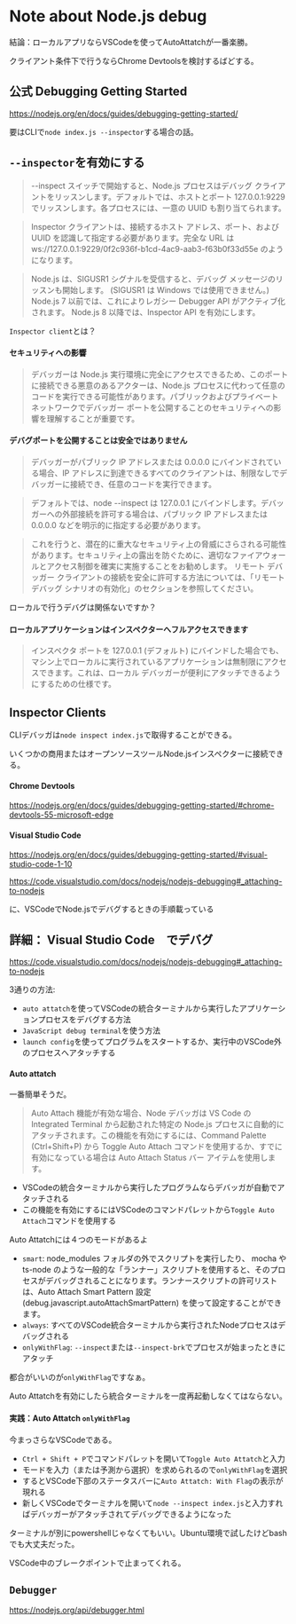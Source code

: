 # Note about Node.js debug

結論：ローカルアプリならVSCodeを使ってAutoAttatchが一番楽勝。

クライアント条件下で行うならChrome Devtoolsを検討するばどする。

## 公式 Debugging Getting Started 

https://nodejs.org/en/docs/guides/debugging-getting-started/

要はCLIで`node index.js --inspector`する場合の話。

## `--inspector`を有効にする

> --inspect スイッチで開始すると、Node.js プロセスはデバッグ クライアントをリッスンします。デフォルトでは、ホストとポート 127.0.0.1:9229 でリッスンします。各プロセスには、一意の UUID も割り当てられます。

> Inspector クライアントは、接続するホスト アドレス、ポート、および UUID を認識して指定する必要があります。完全な URL は ws://127.0.0.1:9229/0f2c936f-b1cd-4ac9-aab3-f63b0f33d55e のようになります。 

> Node.js は、SIGUSR1 シグナルを受信すると、デバッグ メッセージのリッスンも開始します。 (SIGUSR1 は Windows では使用できません。) Node.js 7 以前では、これによりレガシー Debugger API がアクティブ化されます。 Node.js 8 以降では、Inspector API を有効にします。

`Inspector client`とは？

#### セキュリティへの影響

> デバッガーは Node.js 実行環境に完全にアクセスできるため、このポートに接続できる悪意のあるアクターは、Node.js プロセスに代わって任意のコードを実行できる可能性があります。パブリックおよびプライベート ネットワークでデバッガー ポートを公開することのセキュリティへの影響を理解することが重要です。

#### デバグポートを公開することは安全ではありません

> デバッガーがパブリック IP アドレスまたは 0.0.0.0 にバインドされている場合、IP アドレスに到達できるすべてのクライアントは、制限なしでデバッガーに接続でき、任意のコードを実行できます。 

> デフォルトでは、node --inspect は 127.0.0.1 にバインドします。デバッガーへの外部接続を許可する場合は、パブリック IP アドレスまたは 0.0.0.0 などを明示的に指定する必要があります。

> これを行うと、潜在的に重大なセキュリティ上の脅威にさらされる可能性があります。セキュリティ上の露出を防ぐために、適切なファイアウォールとアクセス制御を確実に実施することをお勧めします。 リモート デバッガー クライアントの接続を安全に許可する方法については、「リモート デバッグ シナリオの有効化」のセクションを参照してください。

ローカルで行うデバグは関係ないですか？

#### ローカルアプリケーションはインスペクターへフルアクセスできます

> インスペクタ ポートを 127.0.0.1 (デフォルト) にバインドした場合でも、マシン上でローカルに実行されているアプリケーションは無制限にアクセスできます。これは、ローカル デバッガーが便利にアタッチできるようにするための仕様です。

## Inspector Clients

CLIデバッガは`node inspect index.js`で取得することができる。

いくつかの商用またはオープンソースツールNode.jsインスペクターに接続できる。

#### Chrome Devtools

https://nodejs.org/en/docs/guides/debugging-getting-started/#chrome-devtools-55-microsoft-edge

#### Visual Studio Code

https://nodejs.org/en/docs/guides/debugging-getting-started/#visual-studio-code-1-10

https://code.visualstudio.com/docs/nodejs/nodejs-debugging#_attaching-to-nodejs

に、VSCodeでNode.jsでデバグするときの手順載っている

## 詳細： Visual Studio Code　でデバグ

https://code.visualstudio.com/docs/nodejs/nodejs-debugging#_attaching-to-nodejs

3通りの方法:

- `auto attatch`を使ってVSCodeの統合ターミナルから実行したアプリケーションプロセスをデバグする方法
-  `JavaScript debug terminal`を使う方法
- `launch config`を使ってプログラムをスタートするか、実行中のVSCode外のプロセスへアタッチする

#### Auto attatch

一番簡単そうだ。

> Auto Attach 機能が有効な場合、Node デバッガは VS Code の Integrated Terminal から起動された特定の Node.js プロセスに自動的にアタッチされます。この機能を有効にするには、Command Palette (Ctrl+Shift+P) から Toggle Auto Attach コマンドを使用するか、すでに有効になっている場合は Auto Attach Status バー アイテムを使用します。

- VSCodeの統合ターミナルから実行したプログラムならデバッガが自動でアタッチされる
- この機能を有効にするにはVSCodeのコマンドパレットから`Toggle Auto Attach`コマンドを使用する

Auto Attatchには４つのモードがあるよ

- `smart`:  node_modules フォルダの外でスクリプトを実行したり、 mocha や ts-node のような一般的な「ランナー」スクリプトを使用すると、そのプロセスがデバッグされることになります。ランナースクリプトの許可リストは、Auto Attach Smart Pattern 設定 (debug.javascript.autoAttachSmartPattern) を使って設定することができます。
- `always`: すべてのVSCode統合ターミナルから実行されたNodeプロセスはデバッグされる
- `onlyWithFlag`: `--inspect`または`--inspect-brk`でプロセスが始まったときにアタッチ

都合がいいのが`onlyWithFlag`ですなぁ。

Auto Attatchを有効にしたら統合ターミナルを一度再起動しなくてはならない。

#### 実践：Auto Attatch `onlyWithFlag`

今まっさらなVSCodeである。

- `Ctrl + Shift + P`でコマンドパレットを開いて`Toggle Auto Attatch`と入力
- モードを入力（または予測から選択）を求められるので`onlyWithFlag`を選択
- するとVSCode下部のステータスバーに`Auto Attatch: With Flag`の表示が現れる
- 新しくVSCodeでターミナルを開いて`node --inspect index.js`と入力すればデバッガーがアタッチされてデバッグできるようになった

ターミナルが別にpowershellじゃなくてもいい。Ubuntu環境で試したけどbashでも大丈夫だった。

VSCode中のブレークポイントで止まってくれる。

## `Debugger`

https://nodejs.org/api/debugger.html
